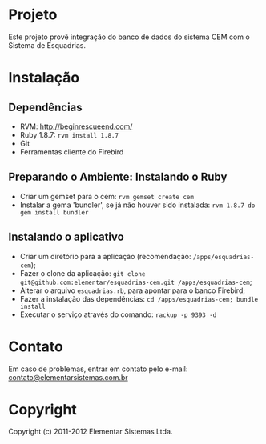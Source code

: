 # Projeto

Este projeto provê  integração do banco de dados do sistema CEM com o Sistema de Esquadrias.

# Instalação

## Dependências

* RVM: http://beginrescueend.com/
* Ruby 1.8.7: `rvm install 1.8.7`
* Git
* Ferramentas cliente do Firebird

## Preparando o Ambiente: Instalando o Ruby

* Criar um gemset para o cem: `rvm gemset create cem`
* Instalar a gema 'bundler', se já não houver sido instalada: `rvm 1.8.7 do gem install bundler`

## Instalando o aplicativo

* Criar um diretório para a aplicação (recomendação: `/apps/esquadrias-cem`);
* Fazer o clone da aplicação: `git clone git@github.com:elementar/esquadrias-cem.git /apps/esquadrias-cem`;
* Alterar o arquivo `esquadrias.rb`, para apontar para o banco Firebird;
* Fazer a instalação das dependências: `cd /apps/esquadrias-cem; bundle install`
* Executar o serviço através do comando: `rackup -p 9393 -d`

# Contato

Em caso de problemas, entrar em contato pelo e-mail: contato@elementarsistemas.com.br

# Copyright

Copyright (c) 2011-2012 Elementar Sistemas Ltda.
